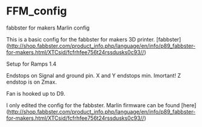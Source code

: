 FFM_config
==========

fabbster for makers Marlin config

This is a basic config for the fabbster for makers 3D printer.
[fabbster] (http://shop.fabbster.com/product_info.php/language/en/info/p89_fabbster-for-makers.html/XTCsid/fcfrhfee756t24rssdusks0c93//)

Setup for Ramps 1.4

Endstops on Signal and ground pin.
X and Y endstops min.
Imortant! Z endstop is on Zmax.

Fan is hooked up to D9.



I only edited the config for the fabbster.
Marlin firmware can be found [here] (http://shop.fabbster.com/product_info.php/language/en/info/p89_fabbster-for-makers.html/XTCsid/fcfrhfee756t24rssdusks0c93//)